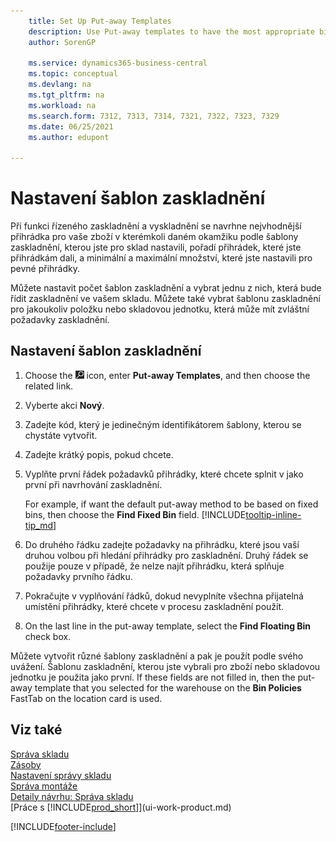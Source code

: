 ```yaml
---
    title: Set Up Put-away Templates
    description: Use Put-away templates to have the most appropriate bins for your items suggested to you at any given time.
    author: SorenGP

    ms.service: dynamics365-business-central
    ms.topic: conceptual
    ms.devlang: na
    ms.tgt_pltfrm: na
    ms.workload: na
    ms.search.form: 7312, 7313, 7314, 7321, 7322, 7323, 7329
    ms.date: 06/25/2021
    ms.author: edupont

---
```

# Nastavení šablon zaskladnění

Při funkci řízeného zaskladnění a vyskladnění se navrhne nejvhodnější přihrádka pro vaše zboží v kterémkoli daném okamžiku podle šablony zaskladnění, kterou jste pro sklad nastavili, pořadí přihrádek, které jste přihrádkám dali, a minimální a maximální množství, které jste nastavili pro pevné přihrádky.

Můžete nastavit počet šablon zaskladnění a vybrat jednu z nich, která bude řídit zaskladnění ve vašem skladu. Můžete také vybrat šablonu zaskladnění pro jakoukoliv položku nebo skladovou jednotku, která může mít zvláštní požadavky zaskladnění.

## Nastavení šablon zaskladnění

1. Choose the ![Lightbulb that opens the Tell Me feature.](media/ui-search/search_small.png "Tell me what you want to do") icon, enter **Put-away Templates**, and then choose the related link.
2. Vyberte akci **Nový**.
3. Zadejte kód, který je jedinečným identifikátorem šablony, kterou se chystáte vytvořit.
4. Zadejte krátký popis, pokud chcete.
5. Vyplňte první řádek požadavků přihrádky, které chcete splnit v jako první při navrhování zaskladnění.

   For example, if want the default put-away method to be based on fixed bins, then choose the **Find Fixed Bin** field. [!INCLUDE[tooltip-inline-tip_md](includes/tooltip-inline-tip_md.md)]
6. Do druhého řádku zadejte požadavky na přihrádku, které jsou vaší druhou volbou při hledání přihrádky pro zaskladnění. Druhý řádek se použije pouze v případě, že nelze najít přihrádku, která splňuje požadavky prvního řádku.
7. Pokračujte v vyplňování řádků, dokud nevyplníte všechna přijatelná umístění přihrádky, které chcete v procesu zaskladnění použít.
8. On the last line in the put-away template, select the **Find Floating Bin** check box.

Můžete vytvořit různé šablony zaskladnění a pak je použít podle svého uvážení. Šablonu zaskladnění, kterou jste vybrali pro zboží nebo skladovou jednotku je použita jako první. If these fields are not filled in, then the put-away template that you selected for the warehouse on the **Bin Policies** FastTab on the location card is used.

## Viz také

[Správa skladu](warehouse-manage-warehouse.md)    
[Zásoby](inventory-manage-inventory.md)    
[Nastavení správy skladu](warehouse-setup-warehouse.md)    
[Správa montáže](assembly-assemble-items.md)    
[Detaily návrhu: Správa skladu](design-details-warehouse-management.md)    
[Práce s [!INCLUDE[prod_short](includes/prod_short.md)]](ui-work-product.md)


[!INCLUDE[footer-include](includes/footer-banner.md)]